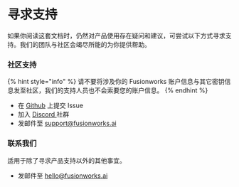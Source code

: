 # 寻求支持

如果你阅读这套文档时，仍然对产品使用存在疑问和建议，可尝试以下方式寻求支持。我们的团队与社区会竭尽所能的为你提供帮助。

### 社区支持

{% hint style="info" %}
请不要将涉及你的 Fusionworks 账户信息与其它密钥信息发至社区，我们的支持人员也不会索要您的账户信息。
{% endhint %}

* 在 [Github](https://github.com/langgenius/fusionworks) 上提交 Issue
* 加入 [Discord ](https://discord.gg/8Tpq4AcN9c)社群
* 发邮件至 [support@fusionworks.ai](mailto:support@fusionworks.ai)

### 联系我们

适用于除了寻求产品支持以外的其他事宜。

* 发邮件至 [hello@fusionworks.ai](mailto:hello@fusionworks.ai)
